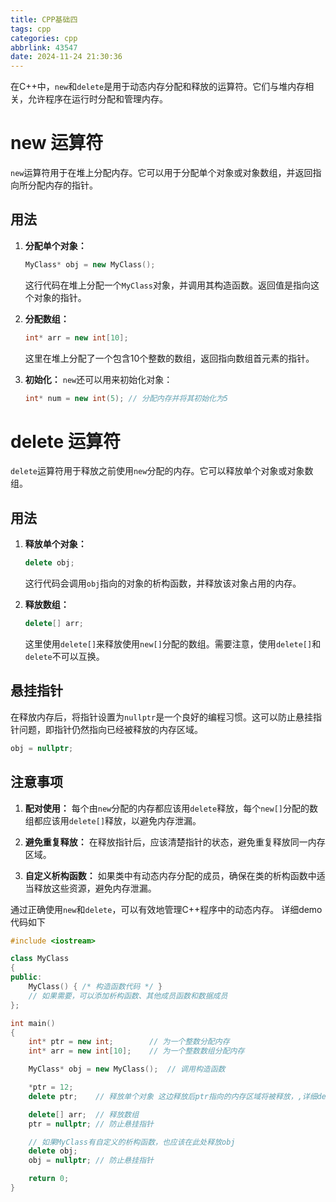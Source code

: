 ```yaml
---
title: CPP基础四
tags: cpp
categories: cpp
abbrlink: 43547
date: 2024-11-24 21:30:36
---
```


在C++中，`new`和`delete`是用于动态内存分配和释放的运算符。它们与堆内存相关，允许程序在运行时分配和管理内存。

# new 运算符

`new`运算符用于在堆上分配内存。它可以用于分配单个对象或对象数组，并返回指向所分配内存的指针。

## 用法

1. **分配单个对象：**
   ```cpp
   MyClass* obj = new MyClass();
   ```
   这行代码在堆上分配一个`MyClass`对象，并调用其构造函数。返回值是指向这个对象的指针。

2. **分配数组：**
   ```cpp
   int* arr = new int[10];
   ```
   这里在堆上分配了一个包含10个整数的数组，返回指向数组首元素的指针。

3. **初始化：**
   `new`还可以用来初始化对象：
   ```cpp
   int* num = new int(5); // 分配内存并将其初始化为5
   ```

# delete 运算符

`delete`运算符用于释放之前使用`new`分配的内存。它可以释放单个对象或对象数组。

## 用法

1. **释放单个对象：**
   ```cpp
   delete obj;
   ```
   这行代码会调用`obj`指向的对象的析构函数，并释放该对象占用的内存。

2. **释放数组：**
   ```cpp
   delete[] arr;
   ```
   这里使用`delete[]`来释放使用`new[]`分配的数组。需要注意，使用`delete[]`和`delete`不可以互换。

## 悬挂指针

在释放内存后，将指针设置为`nullptr`是一个良好的编程习惯。这可以防止悬挂指针问题，即指针仍然指向已经被释放的内存区域。

```cpp
obj = nullptr;
```

## 注意事项

1. **配对使用：** 每个由`new`分配的内存都应该用`delete`释放，每个`new[]`分配的数组都应该用`delete[]`释放，以避免内存泄漏。

2. **避免重复释放：** 在释放指针后，应该清楚指针的状态，避免重复释放同一内存区域。

3. **自定义析构函数：** 如果类中有动态内存分配的成员，确保在类的析构函数中适当释放这些资源，避免内存泄漏。

通过正确使用`new`和`delete`，可以有效地管理C++程序中的动态内存。
详细demo代码如下
```cpp
#include <iostream>

class MyClass 
{
public:
    MyClass() { /* 构造函数代码 */ }
    // 如果需要，可以添加析构函数、其他成员函数和数据成员
};

int main()
{
    int* ptr = new int;        // 为一个整数分配内存
    int* arr = new int[10];    // 为一个整数数组分配内存

    MyClass* obj = new MyClass();  // 调用构造函数

    *ptr = 12;
    delete ptr;    // 释放单个对象 这边释放后ptr指向的内存区域将被释放，,详细debug看ptr指向的值以及变成其他值

    delete[] arr;  // 释放数组
    ptr = nullptr; // 防止悬挂指针

    // 如果MyClass有自定义的析构函数，也应该在此处释放obj
    delete obj;
    obj = nullptr; // 防止悬挂指针

    return 0;
}
```
